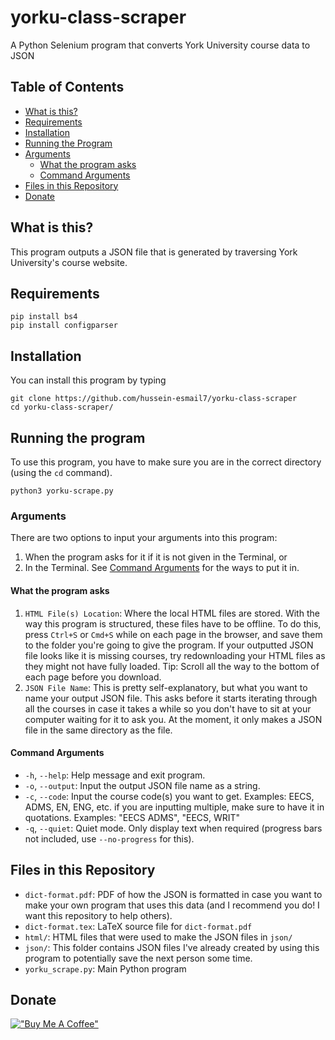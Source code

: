 # yorku-class-scraper
A Python Selenium program that converts York University course data to JSON

## Table of Contents
- [What is this?](#what-is-this)
- [Requirements](#requirements)
- [Installation](#installation)
- [Running the Program](#running-the-program)
- [Arguments](#arguments)
	- [What the program asks](#what-the-program-asks)
	- [Command Arguments](#command-arguments)
- [Files in this Repository](#files-in-this-repository)
- [Donate](#donate)

## What is this?
This program outputs a JSON file that is generated by traversing York
University's course website.

## Requirements
```shell script
pip install bs4
pip install configparser
```

## Installation
You can install this program by typing
```shell script
git clone https://github.com/hussein-esmail7/yorku-class-scraper
cd yorku-class-scraper/
```

## Running the program
To use this program, you have to make sure you are in the correct directory
(using the `cd` command).

```shell script
python3 yorku-scrape.py
```

### Arguments
There are two options to input your arguments into this program:
1. When the program asks for it if it is not given in the Terminal, or
2. In the Terminal. See [Command Arguments](#command-arguments) for the ways to
   put it in.


#### What the program asks
1. `HTML File(s) Location`: Where the local HTML files are stored. With the way
   this program is structured, these files have to be offline. To do this,
   press `Ctrl+S` or `Cmd+S` while on each page in the browser, and save them
   to the folder you're going to give the program. If your outputted JSON file
   looks like it is missing courses, try redownloading your HTML files as they
   might not have fully loaded. Tip: Scroll all the way to the bottom of each
   page before you download.
2. `JSON File Name`: This is pretty self-explanatory, but what you want to name
   your output JSON file. This asks before it starts iterating through all the
   courses in case it takes a while so you don't have to sit at your computer
   waiting for it to ask you. At the moment, it only makes a JSON file in the
   same directory as the file.

#### Command Arguments
- `-h`, `--help`: Help message and exit program.
- `-o`, `--output`: Input the output JSON file name as a string.
- `-c`, `--code`: Input the course code(s) you want to get. Examples: EECS,
  ADMS, EN, ENG, etc. if you are inputting multiple, make sure to have it in
  quotations. Examples: "EECS ADMS", "EECS, WRIT"
- `-q`, `--quiet`: Quiet mode. Only display text when required (progress bars
  not included, use `--no-progress` for this).

## Files in this Repository
- `dict-format.pdf`: PDF of how the JSON is formatted in case you want to make
  your own program that uses this data (and I recommend you do! I want this
  repository to help others).
- `dict-format.tex`: LaTeX source file for `dict-format.pdf`
- `html/`: HTML files that were used to make the JSON files in `json/`
- `json/`: This folder contains JSON files I've already created by using this
  program to potentially save the next person some time.
- `yorku_scrape.py`: Main Python program

## Donate
[!["Buy Me A Coffee"](https://www.buymeacoffee.com/assets/img/custom_images/orange_img.png)](https://www.buymeacoffee.com/husseinesmail)

